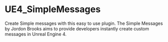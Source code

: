 # UE4_SimpleMessages
Create Simple messages with this easy to use plugin. The Simple Messages by Jordon Brooks aims to provide developers instantly create custom messages in Unreal Engine 4.
